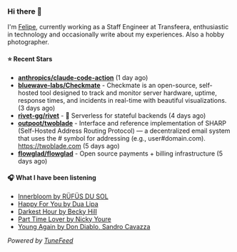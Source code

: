 ### Hi there 👋

I'm [Felipe](https://felipevm.com), currently working as a Staff Engineer at Transfeera, enthusiastic in technology and occasionally write about my experiences. Also a hobby photographer.

#### ⭐ Recent Stars
- **[anthropics/claude-code-action](https://github.com/anthropics/claude-code-action)** (1 day ago)
- **[bluewave-labs/Checkmate](https://github.com/bluewave-labs/Checkmate)** - Checkmate is an open-source, self-hosted tool designed to track and monitor server hardware, uptime, response times, and incidents in real-time with beautiful visualizations. (3 days ago)
- **[rivet-gg/rivet](https://github.com/rivet-gg/rivet)** - 🔩 Serverless for stateful backends (4 days ago)
- **[outpoot/twoblade](https://github.com/outpoot/twoblade)** - Interface and reference implementation of SHARP (Self-Hosted Address Routing Protocol) — a decentralized email system that uses the # symbol for addressing (e.g., user#domain.com). https://twoblade.com (5 days ago)
- **[flowglad/flowglad](https://github.com/flowglad/flowglad)** - Open source payments &#43; billing infrastructure (5 days ago)

#### 🎧 What I have been listening
- [Innerbloom by RÜFÜS DU SOL](https://open.spotify.com/track/6CGMZijOAZvTXG21T8t6R0)
- [Happy For You by Dua Lipa](https://open.spotify.com/track/05oC2UvKDcx0cY2wg9gzKC)
- [Darkest Hour by Becky Hill](https://open.spotify.com/track/0rX4zPMMpg8IhCKElJp8lp)
- [Part Time Lover by Nicky Youre](https://open.spotify.com/track/5swD4enZDl1r6ynQsTGHJa)
- [Young Again by Don Diablo, Sandro Cavazza](https://open.spotify.com/track/1jc8a5v2ewbx7jAj8nTfHs)

_Powered by [TuneFeed](https://tunefeed.app?ref=github.com)_
